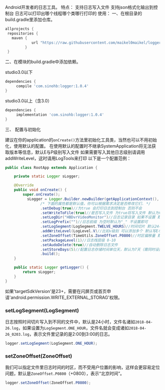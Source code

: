 Android开发者的日志工具。
特点：
支持日志写入文件
支持json格式化输出到控制台
日志可以打印出哪个线程哪个类哪行打印的
使用：
一、在根目录的build.gradle里添加仓库。
```groovy
allprojects {
 repositories {
   maven {
            url "https://raw.githubusercontent.com/maikel0maikel/logger/master"
         }
 }
```
二、在模块的build.gradle中添加依赖。

studio3.0以下
```groovy
dependencies {
     compile 'com.sinohb:logger:1.0.4'
}
```
 studio3.0以上（含3.0）
 ```groovy
 dependencies {
      implementation 'com.sinohb:logger:1.0.4'
 }
```

三、 配置与初始化

建议在你的application的`onCreate()`方法里初始化工具类，当然也可以不用初始化，使用默认的配置。
在使用默认的配置时不继承SystemApplication将无法获取版本等信息，默认E与P级别写入文件
如果需要写入其他日志级别请调用addWriteLevel，这时请用LogTools来打印
以下是一个配置范例：

```java
public class RootApp extends Application {

    private static Logger sLogger;

    @Override
    public void onCreate() {
        super.onCreate();
          sLogger = Logger.Builder.newBuilder(getApplicationContext(), "名字")
                /* 下面的属性都是默认值，你可以根据需求决定是否修改它们. */
                .setDebug(true)//为true 会打印日志到控制台 否则不会
                .setWriteToFile(true)//是否写入文件 为true将写入文件 默认为true
                .setLogDir("HBDvrVideoMonitor")//日志记录目录 如果不设置 默认路径为 sdcard/HBSystem/HBApplication 可以使用应用的名称作为日志目录名
                .setLogPrefix("")//日志前缀 为空时默认为"_" 不设置即可
                .setLogSegment(LogSegment.TWELVE_HOURS)//时间切片 默认24小时
                .addWriteLevel(LogLevel.V)//比如v级别 可以添加多个 默认写E与P级别
                .setZoneOffset(TimeUtils.ZoneOffset.P0800)//时区偏移量 默认东八区
                .setPackageLevel(1)//日志栈层级 0-10
                .setAudoDelete(true)//自动删除日志文件
                .setStoreDays(5)//配置日志存储时间单位天，默认为7天（需同时设置setAudoDelete为true否则无效）
                .build();
    }

    public static Logger getLogger() {
        return sLogger;
    }
}
```
如果'targetSdkVersion'是23+，需要在闪屏页或首页申请'android.permission.WRITE_EXTERNAL_STORAG'权限。


### setLogSegment(LogSegment)

日志按照时间切片写入到不同的文件中，默认是24小时，文件名诸如`2018-04-26.log`，如果设置为`LogSegment.ONE_HOUR`，文件名就会变成诸如`2018-04-26_0203.log`，表示文件里记录的是2:00到3:00的日志。

```java
logger.setLogSegment(LogSegment.ONE_HOUR);
```

### setZoneOffset(ZoneOffset)

我们可以指定文件里日志时间的时区，而不受用户位置的影响，这样会更容易定位问题，默认是`ZoneOffset.P0800`（+0800），表示“北京时间”。

```java
logger.setZoneOffset(ZoneOffset.P0800);
```


